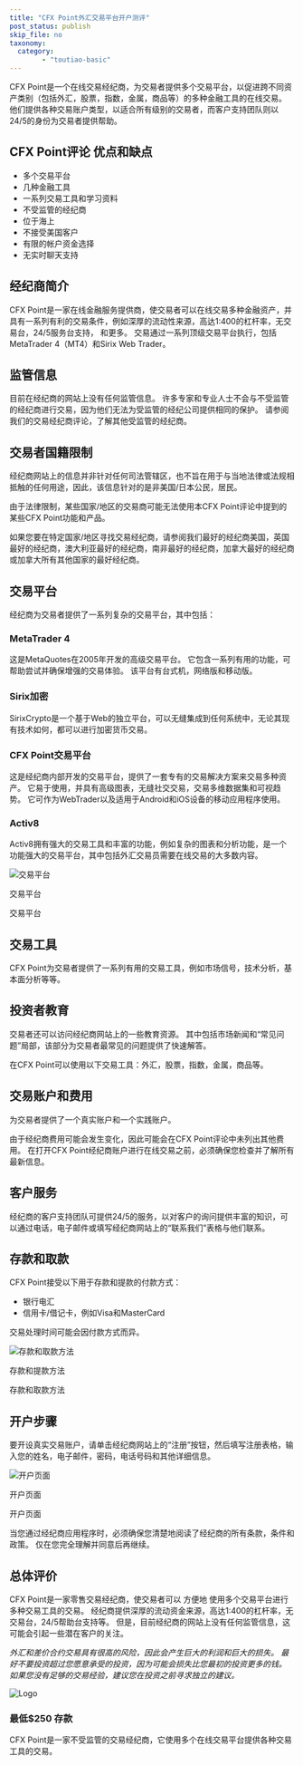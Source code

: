 ```yaml
---
title: "CFX Point外汇交易平台开户测评"
post_status: publish
skip_file: no
taxonomy:
  category:
        - "toutiao-basic"
---
```


CFX Point是一个在线交易经纪商，为交易者提供多个交易平台，以促进跨不同资产类别（包括外汇，股票，指数，金属，商品等）的多种金融工具的在线交易。 他们提供各种交易账户类型，以适合所有级别的交易者，而客户支持团队则以24/5的身份为交易者提供帮助。

## CFX Point评论 优点和缺点

- 多个交易平台
- 几种金融工具
- 一系列交易工具和学习资料
- 不受监管的经纪商
- 位于海上
- 不接受美国客户
- 有限的帐户资金选择
- 无实时聊天支持

## 经纪商简介

CFX Point是一家在线金融服务提供商，使交易者可以在线交易多种金融资产，并具有一系列有利的交易条件，例如深厚的流动性来源，高达1:400的杠杆率，无交易台，24/5服务台支持， 和更多。 交易通过一系列顶级交易平台执行，包括MetaTrader 4（MT4）和Sirix Web Trader。

## 监管信息

目前在经纪商的网站上没有任何监管信息。 许多专家和专业人士不会与不受监管的经纪商进行交易，因为他们无法为受监管的经纪公司提供相同的保护。 请参阅我们的交易经纪商评论，了解其他受监管的经纪商。

## 交易者国籍限制

经纪商网站上的信息并非针对任何司法管辖区，也不旨在用于与当地法律或法规相抵触的任何用途，因此，该信息针对的是非美国/日本公民，居民。

由于法律限制，某些国家/地区的交易商可能无法使用本CFX Point评论中提到的某些CFX Point功能和产品。

如果您要在特定国家/地区寻找交易经纪商，请参阅我们最好的经纪商美国，英国最好的经纪商，澳大利亚最好的经纪商，南非最好的经纪商，加拿大最好的经纪商或加拿大所有其他国家的最好经纪商。

## 交易平台

经纪商为交易者提供了一系列复杂的交易平台，其中包括：

### MetaTrader 4

这是MetaQuotes在2005年开发的高级交易平台。 它包含一系列有用的功能，可帮助尝试并确保增强的交易体验。 该平台有台式机，网络版和移动版。

### Sirix加密

SirixCrypto是一个基于Web的独立平台，可以无缝集成到任何系统中，无论其现有技术如何，都可以进行加密货币交易。

### CFX Point交易平台

这是经纪商内部开发的交易平台，提供了一套专有的交易解决方案来交易多种资产。 它易于使用，并具有高级图表，无缝社交交易，交易多维数据集和可视趋势。 它可作为WebTrader以及适用于Android和iOS设备的移动应用程序使用。

### Activ8

Activ8拥有强大的交易工具和丰富的功能，例如复杂的图表和分析功能，是一个功能强大的交易平台，其中包括外汇交易员需要在线交易的大多数内容。

![交易平台](https://cdn.fendou.la/funstoutiao/2020/11/CFX-Point-Review-Trading-Platform-.jpg "交易平台")

交易平台

交易平台

## 交易工具

CFX Point为交易者提供了一系列有用的交易工具，例如市场信号，技术分析，基本面分析等等。

## 投资者教育

交易者还可以访问经纪商网站上的一些教育资源。 其中包括市场新闻和“常见问题”局部，该部分为交易者最常见的问题提供了快速解答。

在CFX Point可以使用以下交易工具：外汇，股票，指数，金属，商品等。

## 交易账户和费用

为交易者提供了一个真实账户和一个实践账户。

由于经纪商费用可能会发生变化，因此可能会在CFX Point评论中未列出其他费用。 在打开CFX Point经纪商账户进行在线交易之前，必须确保您检查并了解所有最新信息。

## 客户服务

经纪商的客户支持团队可提供24/5的服务，以对客户的询问提供丰富的知识，可以通过电话，电子邮件或填写经纪商网站上的“联系我们”表格与他们联系。

## 存款和取款

CFX Point接受以下用于存款和提款的付款方式：

- 银行电汇
- 信用卡/借记卡，例如Visa和MasterCard

交易处理时间可能会因付款方式而异。

![存款和取款方法](https://cdn.fendou.la/funstoutiao/2020/11/CFX-Point-Review-Deposit-and-Withdrawal-Methods-1024x421.jpg "存款和提款方法")

存款和提款方法

存款和取款方法

## 开户步骤

要开设真实交易账户，请单击经纪商网站上的“注册”按钮，然后填写注册表格，输入您的姓名，电子邮件，密码，电话号码和其他详细信息。

![开户页面](https://cdn.fendou.la/funstoutiao/2020/11/CFX-Point-Review-Account-Opening-Page-332x1024.jpg "开户页面")

开户页面

开户页面

当您通过经纪商应用程序时，必须确保您清楚地阅读了经纪商的所有条款，条件和政策。 仅在您完全理解并同意后再继续。

## 总体评价

CFX Point是一家零售交易经纪商，使交易者可以 方便地 使用多个交易平台进行多种交易工具的交易。 经纪商提供深厚的流动资金来源，高达1:400的杠杆率，无交易台，24/5帮助台支持等。 但是，目前经纪商的网站上没有任何监管信息，这可能会引起一些潜在客户的关注。

_外汇和差价合约交易具有很高的风险，因此会产生巨大的利润和巨大的损失。 最好不要投资超过您愿意承受的投资，因为可能会损失比您最初的投资更多的钱。 如果您没有足够的交易经验，建议您在投资之前寻求独立的建议。_

![Logo](https://cdn.fendou.la/funstoutiao/2020/11/CFX-Point-Logo.png)

### 最低$250 存款

CFX Point是一家不受监管的交易经纪商，它使用多个在线交易平台提供各种交易工具的交易。
